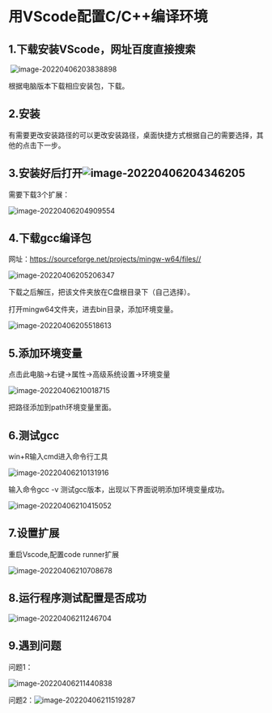 # 用VScode配置C/C++编译环境

## 1.下载安装VScode，网址百度直接搜索

​	![image-20220406203838898](C:\Users\liang\AppData\Roaming\Typora\typora-user-images\image-20220406203838898.png)

根据电脑版本下载相应安装包，下载。

## 2.安装

有需要更改安装路径的可以更改安装路径，桌面快捷方式根据自己的需要选择，其他的点击下一步。



## 3.安装好后打开![image-20220406204346205](C:\Users\liang\AppData\Roaming\Typora\typora-user-images\image-20220406204346205.png)

需要下载3个扩展：

![image-20220406204909554](C:\Users\liang\AppData\Roaming\Typora\typora-user-images\image-20220406204909554.png)

## 4.下载gcc编译包

网址：https://sourceforge.net/projects/mingw-w64/files//

![image-20220406205206347](C:\Users\liang\AppData\Roaming\Typora\typora-user-images\image-20220406205206347.png)

下载之后解压，把该文件夹放在C盘根目录下（自己选择）。

打开mingw64文件夹，进去bin目录，添加环境变量。

![image-20220406205518613](C:\Users\liang\AppData\Roaming\Typora\typora-user-images\image-20220406205518613.png)

## 5.添加环境变量

点击此电脑->右键->属性->高级系统设置->环境变量

![image-20220406210018715](C:\Users\liang\AppData\Roaming\Typora\typora-user-images\image-20220406210018715.png)

把路径添加到path环境变量里面。

## 6.测试gcc

win+R输入cmd进入命令行工具

![image-20220406210131916](C:\Users\liang\AppData\Roaming\Typora\typora-user-images\image-20220406210131916.png)

输入命令gcc -v 测试gcc版本，出现以下界面说明添加环境变量成功。

![image-20220406210415052](C:\Users\liang\AppData\Roaming\Typora\typora-user-images\image-20220406210415052.png)

## 7.设置扩展

重启Vscode,配置code runner扩展

![image-20220406210708678](C:\Users\liang\AppData\Roaming\Typora\typora-user-images\image-20220406210708678.png)

## 8.运行程序测试配置是否成功

![image-20220406211246704](C:\Users\liang\AppData\Roaming\Typora\typora-user-images\image-20220406211246704.png)

## 9.遇到问题

问题1：

![image-20220406211440838](C:\Users\liang\AppData\Roaming\Typora\typora-user-images\image-20220406211440838.png)

问题2：![image-20220406211519287](C:\Users\liang\AppData\Roaming\Typora\typora-user-images\image-20220406211519287.png)